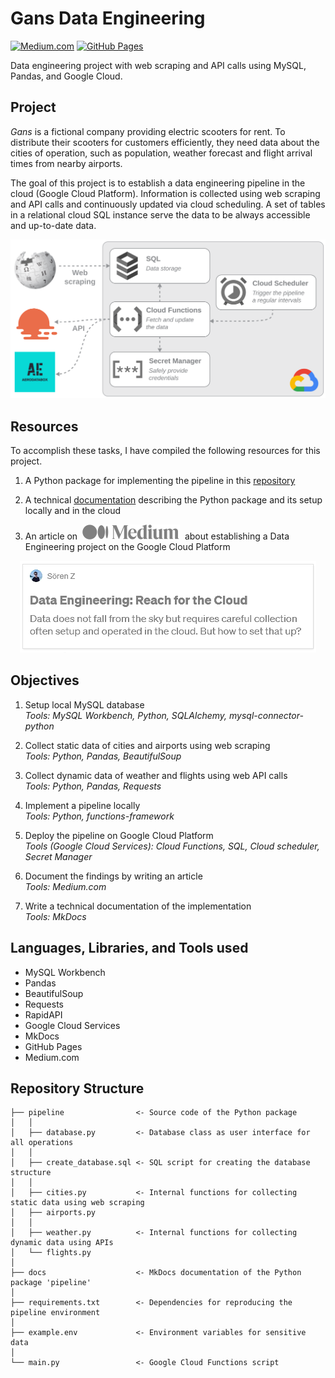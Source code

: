 # Gans Data Engineering

[![Medium.com](https://img.shields.io/badge/medium-published-007ec6?logo=medium)](https://medium.com/p/e9d8618641ab)
[![GitHub Pages](https://img.shields.io/github/deployments/szapp/GansDataEngineering/github-pages?logo=materialformkdocs&logoColor=white&label=pages
)](https://szapp.github.io/GansDataEngineering/)

Data engineering project with web scraping and API calls using MySQL, Pandas, and Google Cloud.

## Project

*Gans* is a fictional company providing electric scooters for rent.
To distribute their scooters for customers efficiently, they need data about the cities of operation, such as population, weather forecast and flight arrival times from nearby airports.

The goal of this project is to establish a data engineering pipeline in the cloud (Google Cloud Platform).
Information is collected using web scraping and API calls and continuously updated via cloud scheduling.
A set of tables in a relational cloud SQL instance serve the data to be always accessible and up-to-date data.

<div align="center">
  <picture>
    <img alt="Pipeline" width="600" src="docs/docs/img/pipeline.svg">
  </picture>
</div>

## Resources

To accomplish these tasks, I have compiled the following resources for this project.

1. A Python package for implementing the pipeline in this [repository](https://github.com/szapp/GansDataEngineering)

2. A technical [documentation](https://szapp.github.io/GansDataEngineering/) describing the Python package and its setup locally and in the cloud

3. An article on &nbsp;[![Medium.com](docs/docs/img/medium.svg)](https://medium.com/p/e9d8618641ab)&nbsp; about establishing a Data Engineering project on the Google Cloud Platform

<div align="center">
  <a href="https://medium.com/p/e9d8618641ab">
    <img alt="Medium article" src="docs/docs/img/article.png">
  </a>
</div>

## Objectives

1. Setup local MySQL database  
   *Tools: MySQL Workbench, Python, SQLAlchemy, mysql-connector-python*
   
1. Collect static data of cities and airports using web scraping  
   *Tools: Python, Pandas, BeautifulSoup*
   
1. Collect dynamic data of weather and flights using web API calls  
   *Tools: Python, Pandas, Requests*
   
1. Implement a pipeline locally  
   *Tools: Python, functions-framework*
   
1. Deploy the pipeline on Google Cloud Platform  
   *Tools (Google Cloud Services): Cloud Functions, SQL, Cloud scheduler, Secret Manager*
   
1. Document the findings by writing an article  
   *Tools: Medium.com*
   
1. Write a technical documentation of the implementation  
   *Tools: MkDocs*

## Languages, Libraries, and Tools used

- MySQL Workbench
- Pandas
- BeautifulSoup
- Requests
- RapidAPI
- Google Cloud Services
- MkDocs
- GitHub Pages
- Medium.com

## Repository Structure

```
├── pipeline                <- Source code of the Python package
│   │
│   ├── database.py         <- Database class as user interface for all operations
│   │
│   ├── create_database.sql <- SQL script for creating the database structure
│   │
│   ├── cities.py           <- Internal functions for collecting static data using web scraping
│   ├── airports.py
│   │
│   ├── weather.py          <- Internal functions for collecting dynamic data using APIs
│   └── flights.py
│   
├── docs                    <- MkDocs documentation of the Python package 'pipeline'
│
├── requirements.txt        <- Dependencies for reproducing the pipeline environment
│
├── example.env             <- Environment variables for sensitive data
│
└── main.py                 <- Google Cloud Functions script
```
